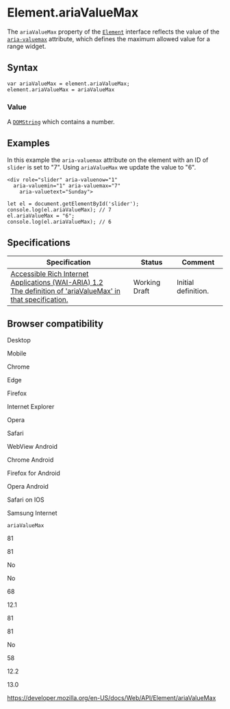 # Element.ariaValueMax

The `ariaValueMax` property of the [`Element`](../element) interface reflects the value of the [`aria-valuemax`](https://developer.mozilla.org/en-US/docs/Web/Accessibility/ARIA/ARIA_Techniques/Using_the_aria-valuemax_attribute) attribute, which defines the maximum allowed value for a range widget.

## Syntax

    var ariaValueMax = element.ariaValueMax;
    element.ariaValueMax = ariaValueMax

### Value

A [`DOMString`](../domstring) which contains a number.

## Examples

In this example the `aria-valuemax` attribute on the element with an ID of `slider` is set to "7". Using `ariaValueMax` we update the value to "6".

    <div role="slider" aria-valuenow="1"
      aria-valuemin="1" aria-valuemax="7"
        aria-valuetext="Sunday">

    let el = document.getElementById('slider');
    console.log(el.ariaValueMax); // 7
    el.ariaValueMax = "6";
    console.log(el.ariaValueMax); // 6

## Specifications

<table><thead><tr class="header"><th>Specification</th><th>Status</th><th>Comment</th></tr></thead><tbody><tr class="odd"><td><a href="https://www.w3.org/TR/wai-aria-1.2/#dom-ariamixin-ariavaluemax">Accessible Rich Internet Applications (WAI-ARIA) 1.2<br />
<span class="small">The definition of 'ariaValueMax' in that specification.</span></a></td><td><span class="spec-wd">Working Draft</span></td><td>Initial definition.</td></tr></tbody></table>

## Browser compatibility

Desktop

Mobile

Chrome

Edge

Firefox

Internet Explorer

Opera

Safari

WebView Android

Chrome Android

Firefox for Android

Opera Android

Safari on IOS

Samsung Internet

`ariaValueMax`

81

81

No

No

68

12.1

81

81

No

58

12.2

13.0

<a href="https://developer.mozilla.org/en-US/docs/Web/API/Element/ariaValueMax" class="_attribution-link">https://developer.mozilla.org/en-US/docs/Web/API/Element/ariaValueMax</a>
